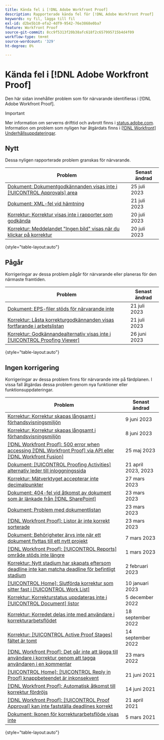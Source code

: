 ```yaml
---
title: Kända fel i [!DNL Adobe Workfront Proof]
description: Rapporterade kända fel för [!DNL Adobe Workfront Proof]
keywords: ny fil, lägga till fil
exl-id: d2be5b10-efa2-4df9-9542-76e3868e0ba7
feature: Workfront Proof
source-git-commit: 8cc9f5313f20b38afc618f2c657995715b4d4f09
workflow-type: tm+mt
source-wordcount: '329'
ht-degree: 0%

---
```


# Kända fel i [!DNL Adobe Workfront Proof]

Den här sidan innehåller problem som för närvarande identifieras i [!DNL Adobe Workfront Proof].

>[!IMPORTANT]
>
>Mer information om serverns drifttid och avbrott finns i [status.adobe.com](https://status.adobe.com). Information om problem som nyligen har åtgärdats finns i [[!DNL Workfront] Underhållsuppdateringar](../maintenance/current-updates.md).

## Nytt

Dessa nyligen rapporterade problem granskas för närvarande.

| **Problem** | **Senast ändrad** |
| -----------------------------------------------------------------| ----------------- |
| [Dokument: Dokumentgodkännanden visas inte i [!UICONTROL Approvals] area](known-issues-workfront/wf-documents-approvals-not-on-tab.md) | 25 juli 2023 |
| [Dokument: XML-fel vid hämtning](known-issues-workfront/wf-documents-xml-error-when-downloading.md) | 21 juli 2023 |
| [Korrektur: Korrektur visas inte i rapporter som godkända](known-issues-workfront/wf-proofs-not-showing-approved-in-report.md) | 20 juli 2023 |
| [Korrektur: Meddelandet &quot;Ingen bild&quot; visas när du klickar på korrektur](known-issues-workfront/wf-proofs-no-image-on-comment.md) | 20 juli 2023 |

{style="table-layout:auto"}

## Pågår

Korrigeringar av dessa problem pågår för närvarande eller planeras för den närmaste framtiden.

| **Problem** | **Senast ändrad** |
| -----------------------------------------------------------------| ----------------- |
| [Dokument: EPS-filer stöds för närvarande inte](known-issues-workfront/wf-documents-not-supporting-eps.md) | 21 juli 2023 |
| [Korrektur: Låsta korrekturgodkännanden visas fortfarande i arbetslistan](known-issues-workfront/wf-proofs-locked-proofs-in-worklist.md) | 21 juli 2023 |
| [Korrektur: Godkännandealternativ visas inte i [!UICONTROL Proofing Viewer]](known-issues-workfront/wf-proofs-approval-options-not-appearing-in-proof-viewer.md) | 26 juni 2023 |

{style="table-layout:auto"}

## Ingen korrigering

Korrigeringar av dessa problem finns för närvarande inte på färdplanen. I vissa fall åtgärdas dessa problem genom nya funktioner eller funktionsuppdateringar.

| **Problem** | **Senast ändrad** |
| -----------------------------------------------------------------| ----------------- |
| [Korrektur: Korrektur skapas långsamt i förhandsvisningsmiljön](known-issues-workfront-proof/proof-dependency-rules-multichoice.md) | 9 juni 2023 |
| [Korrektur: Korrektur skapas långsamt i förhandsvisningsmiljön](known-issues-workfront/wf-proofs-in-preview-created-slowly.md) | 8 juni 2023 |
| [[!DNL Workfront Proof]: 500 error when accessing [!DNL Workfront Proof] via API eller [!DNL Workfront Fusion]](known-issues-workfront-proof/proof-500-error-getallproofs.md) | 25 maj 2023 |
| [Dokument: [!UICONTROL Proofing Activities] alternativ leder till inloggningssida](known-issues-workfront/wf-documents-taken-to-login-screen.md) | 21 april 2023, 2023 |
| [Korrektur: Mätverktyget accepterar inte decimalpunkter](known-issues-workfront/wf-proofs-measure-not-not-accepting-decimals.md) | 27 mars 2023 |
| [Dokument: 404-fel vid åtkomst av dokument som är länkade från [!DNL SharePoint]](known-issues-workfront/wf-documents-404-when-accessing-document-in-sharepoint.md) | 23 mars 2023 |
| [Dokument: Problem med dokumentlistan](known-issues-workfront/wf-documents-list-missing-elements.md) | 23 mars 2023 |
| [[!DNL Workfront Proof]: Listor är inte korrekt sorterade](known-issues-workfront-proof/proof-lists-not-sorted-correctly.md) | 23 mars 2023 |
| [Dokument: Behörigheter ärvs inte när ett dokument flyttas till ett nytt projekt](known-issues-workfront/wf-documents-permissions-not-interited-when-moved.md) | 7 mars 2023 |
| [[!DNL Workfront Proof]: [!UICONTROL Reports] område stöds inte längre](known-issues-workfront-proof/proof-reports-analytics-not-working.md) | 1 mars 2023 |
| [Korrektur: Nytt stadium har skapats eftersom deadline inte kan matcha deadline för befintligt stadium](known-issues-workfront-proof/proof-new-stage-created.md) | 2 februari 2023 |
| [[!UICONTROL Home]: Slutförda korrektur som sitter fast i [!UICONTROL Work List]](known-issues-workfront-proof/completed-proofs-stuck-in-the-work-list.md) | 10 januari 2023 |
| [Korrektur: Korrekturstatus uppdateras inte i [!UICONTROL Document] listor](known-issues-workfront/wf-documents-status-not-updating-in-document-list.md) | 5 december 2022 |
| [Korrektur: Korredet delas inte med användare i korrekturarbetsflödet](known-issues-workfront-proof/proof-user-in-stage-does-not-get-access.md) | 18 september 2022 |
| [Korrektur: [!UICONTROL Active Proof Stages] fältet är tomt](known-issues-workfront/wf-documents-stages-do-not-populate-on-proof.md) | 14 september 2022 |
| [[!DNL Workfront Proof]: Det går inte att lägga till användare i korrektur genom att tagga användaren i en kommentar](known-issues-workfront-proof/cannot-add-user-to-proof.md) | 23 mars 2022 |
| [[!UICONTROL Home]: [!UICONTROL Reply in Proof] knappbeteendet är inkonsekvent](known-issues-workfront-proof/reply-in-proof-button-behavior-is-inconsistent.md) | 21 juni 2021 |
| [[!DNL Workfront Proof]: Automatisk åtkomst till korrektur fördröjs](known-issues-workfront-proof/automatic-access-to-proofs-are-delayed.md) | 14 juni 2021 |
| [[!DNL Workfront Proof]: [!UICONTROL Proof Approval] kan inte fastställa deadlines korrekt](known-issues-workfront-proof/proof-approval-report-cant-accurately-determine-deadlines.md) | 21 april 2021 |
| [Dokument: Ikonen för korrekturarbetsflöde visas inte](known-issues-workfront-proof/proof-workflow-icon-is-not-displaying.md) | 5 mars 2021 |

{style="table-layout:auto"}

